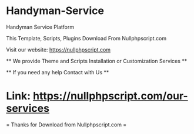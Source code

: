 # Handyman-Service
Handyman Service Platform



 This Template, Scripts, Plugins Download From Nullphpscript.com
 
 Visit our website: https://nullphpscript.com

 
 ** We provide Theme and Scripts Installation or Customization Services **

 ** If you need any help Contact with Us ** 

 # Link: https://nullphpscript.com/our-services

 
 = Thanks for Download from Nullphpscript.com =
